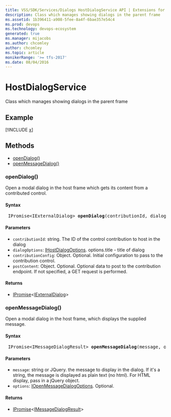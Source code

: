 ```yaml
---
title: VSS/SDK/Services/Dialogs HostDialogService API | Extensions for Azure DevOps Services
description: Class which manages showing dialogs in the parent frame
ms.assetid: 1b396411-a908-5fee-8a4f-6bae357e54c4
ms.prod: devops
ms.technology: devops-ecosystem
generated: true
ms.manager: mijacobs
ms.author: chcomley
author: chcomley
ms.topic: article
monikerRange: '>= tfs-2017'
ms.date: 08/04/2016
---
```


# HostDialogService

Class which manages showing dialogs in the parent frame

## Example
[!INCLUDE [x](../../../../../samples/client-services/HostDialogService.md)]

## Methods

* [openDialog()](#opendialog)
* [openMessageDialog()](#openmessagedialog)

<a id="opendialog"></a>
### openDialog()

Open a modal dialog in the host frame which gets its content from a contributed control.

#### Syntax
<pre class='syntax'>
 IPromise&lt;IExternalDialog&gt; <b>openDialog</b>(contributionId, dialogOptions, contributionConfig, postContent)
</pre>

#### Parameters

* `contributionId`: string. The ID of the control contribution to host in the dialog
* `dialogOptions`: [IHostDialogOptions](../../../../VSS/References/VSS_SDK_Interfaces/IHostDialogOptions.md). options.title - title of dialog
* `contributionConfig`: Object. Optional. Initial configuration to pass to the contribution control.
* `postContent`: Object. Optional. Optional data to post to the contribution endpoint. If not specified, a GET request is performed.

#### Returns

* [IPromise](../../../../VSS/References/VSS_WebPlatform_Interfaces/IPromise.md)&lt;[IExternalDialog](../../../../VSS/References/VSS_SDK_Interfaces/IExternalDialog.md)&gt;

<a id="openmessagedialog"></a>

### openMessageDialog()

Open a modal dialog in the host frame, which displays the supplied message.

#### Syntax
<pre class='syntax'>
 IPromise&lt;IMessageDialogResult&gt; <b>openMessageDialog</b>(message, options)
</pre>

#### Parameters

* `message`: string or JQuery. the message to display in the dialog. If it&#x27;s a string, the message is displayed as plain text (no html). For HTML display, pass in a jQuery object.
* `options`: [IOpenMessageDialogOptions](../../../../VSS/References/VSS_SDK_Interfaces/IOpenMessageDialogOptions.md). Optional. 

#### Returns

* [IPromise](../../../../VSS/References/VSS_WebPlatform_Interfaces/IPromise.md)&lt;[IMessageDialogResult](../../../../VSS/References/VSS_SDK_Interfaces/IMessageDialogResult.md)&gt;

